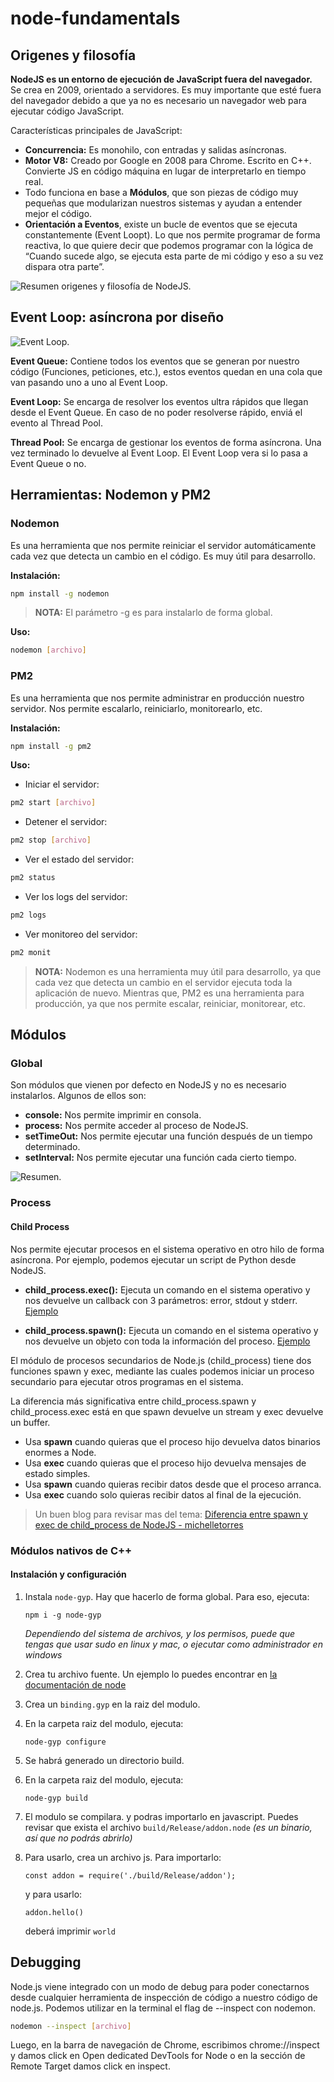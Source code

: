 # node-fundamentals

## Origenes y filosofía

**NodeJS es un entorno de ejecución de JavaScript fuera del navegador.** Se crea en 2009, orientado a servidores. Es muy importante que esté fuera del navegador debido a que ya no es necesario un navegador web para ejecutar código JavaScript.

Características principales de JavaScript:

- **Concurrencia:** Es monohilo, con entradas y salidas asíncronas.
- **Motor V8:** Creado por Google en 2008 para Chrome. Escrito en C++. Convierte JS en código máquina en lugar de interpretarlo en tiempo real.
- Todo funciona en base a **Módulos**, que son piezas de código muy pequeñas que modularizan nuestros sistemas y ayudan a entender mejor el código.
- **Orientación a Eventos**, existe un bucle de eventos que se ejecuta constantemente (Event Loopt). Lo que nos permite programar de forma reactiva, lo que quiere decir que podemos programar con la lógica de “Cuando sucede algo, se ejecuta esta parte de mi código y eso a su vez dispara otra parte”.

![Resumen origenes y filosofía de NodeJS.](https://static.platzi.com/media/user_upload/nodeJSAndres-afee6d9c-36ee-40b2-9fd1-918042b72172.jpg)

## Event Loop: asíncrona por diseño

![Event Loop.](https://i.ibb.co/j42621b/event-loop.png)

**Event Queue:** Contiene todos los eventos que se generan por nuestro código (Funciones, peticiones, etc.), estos eventos quedan en una cola que van pasando uno a uno al Event Loop.

**Event Loop:** Se encarga de resolver los eventos ultra rápidos que llegan desde el Event Queue. En caso de no poder resolverse rápido, enviá el evento al Thread Pool.

**Thread Pool:** Se encarga de gestionar los eventos de forma asíncrona. Una vez terminado lo devuelve al Event Loop. El Event Loop vera si lo pasa a Event Queue o no.

## Herramientas: Nodemon y PM2

### Nodemon

Es una herramienta que nos permite reiniciar el servidor automáticamente cada vez que detecta un cambio en el código. Es muy útil para desarrollo.

**Instalación:**

```bash
npm install -g nodemon
```

> **NOTA:** El parámetro -g es para instalarlo de forma global.

**Uso:**

```bash
nodemon [archivo]
```

### PM2

Es una herramienta que nos permite administrar en producción nuestro servidor. Nos permite escalarlo, reiniciarlo, monitorearlo, etc.

**Instalación:**

```bash
npm install -g pm2
```

**Uso:**

- Iniciar el servidor:

```bash
pm2 start [archivo]
```

- Detener el servidor:

```bash
pm2 stop [archivo]
```

- Ver el estado del servidor:

```bash
pm2 status
```

- Ver los logs del servidor:

```bash
pm2 logs
```

- Ver monitoreo del servidor:

```bash
pm2 monit
```

> **NOTA:** Nodemon es una herramienta muy útil para desarrollo, ya que cada vez que detecta un cambio en el servidor ejecuta toda la aplicación de nuevo. Mientras que, PM2 es una herramienta para producción, ya que nos permite escalar, reiniciar, monitorear, etc.

## Módulos

### Global

Son módulos que vienen por defecto en NodeJS y no es necesario instalarlos. Algunos de ellos son:

- **console:** Nos permite imprimir en consola.
- **process:** Nos permite acceder al proceso de NodeJS.
- **setTimeOut:** Nos permite ejecutar una función después de un tiempo determinado.
- **setInterval:** Nos permite ejecutar una función cada cierto tiempo.

![Resumen.](https://static.platzi.com/media/user_upload/global-fa55c760-fa57-43f2-a670-a86345c49c42.jpg)

### Process

#### Child Process

Nos permite ejecutar procesos en el sistema operativo en otro hilo de forma asíncrona. Por ejemplo, podemos ejecutar un script de Python desde NodeJS.

- **child_process.exec():** Ejecuta un comando en el sistema operativo y nos devuelve un callback con 3 parámetros: error, stdout y stderr. [Ejemplo](./moduls/child-process-exec.js)

- **child_process.spawn():** Ejecuta un comando en el sistema operativo y nos devuelve un objeto con toda la información del proceso. [Ejemplo](./moduls/child-process-spawn.js)

El módulo de procesos secundarios de Node.js (child_process) tiene dos funciones spawn y exec, mediante las cuales podemos iniciar un proceso secundario para ejecutar otros programas en el sistema.

La diferencia más significativa entre child_process.spawn y child_process.exec está en que spawn devuelve un stream y exec devuelve un buffer.

- Usa **spawn** cuando quieras que el proceso hijo devuelva datos binarios enormes a Node.
- Usa **exec** cuando quieras que el proceso hijo devuelva mensajes de estado simples.
- Usa **spawn** cuando quieras recibir datos desde que el proceso arranca.
- Usa **exec** cuando solo quieras recibir datos al final de la ejecución.

> Un buen blog para revisar mas del tema: [Diferencia entre spawn y exec de child_process de NodeJS - michelletorres](https://yosoy.dev/diferencia-entre-spawn-y-exec-de-child_process-de-nodejs/)

### Módulos nativos de C++

#### Instalación y configuración

1. Instala `node-gyp`. Hay que hacerlo de forma global. Para eso, ejecuta:

    ```npm i -g node-gyp```

    _Dependiendo del sistema de archivos, y los permisos, puede que tengas que usar sudo en linux y mac, o ejecutar como administrador en windows_

2. Crea tu archivo fuente. Un ejemplo lo puedes encontrar en [la documentación de node](https://nodejs.org/api/addons.html#addons_hello_world)
3. Crea un `binding.gyp` en la raiz del modulo.
4. En la carpeta raiz del modulo, ejecuta:

    ```node-gyp configure```

5. Se habrá generado un directorio build.
6. En la carpeta raiz del modulo, ejecuta:

    ```node-gyp build```

7. El modulo se compilara. y podras importarlo en javascript. Puedes revisar que exista el archivo `build/Release/addon.node` _(es un binario, así que no podrás abrirlo)_
8. Para usarlo, crea un archivo js. Para importarlo:

    ```const addon = require('./build/Release/addon');```

    y para usarlo:

    ```addon.hello()```

    deberá imprimir `world`

## Debugging

Node.js viene integrado con un modo de debug para poder conectarnos desde cualquier herramienta de inspección de código a nuestro código de node.js. Podemos utilizar en la terminal el flag de --inspect con nodemon.

```bash
nodemon --inspect [archivo]
```

Luego, en la barra de navegación de Chrome, escribimos chrome://inspect y damos click en Open dedicated DevTools for Node o en la sección de Remote Target damos click en inspect.
